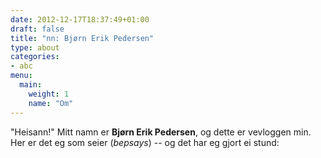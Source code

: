 ```yaml
---
date: 2012-12-17T18:37:49+01:00
draft: false
title: "nn: Bjørn Erik Pedersen"
type: about
categories:
- abc
menu:
  main:
    weight: 1
    name: "Om"
---
```




"Heisann!" Mitt namn er **Bjørn Erik Pedersen**, og dette er vevloggen min. Her er det eg som seier (_bepsays_) -- og det har eg gjort ei stund:
